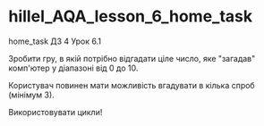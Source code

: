 # hillel_AQA_lesson_6_home_task
home_task
ДЗ 4 Урок 6.1 

Зробити гру, в якій потрібно відгадати ціле число, яке "загадав" комп'ютер у діапазоні від 0 до 10.

Користувач повинен мати можливість вгадувати в кілька спроб (мінімум 3).

Використовувати цикли!
